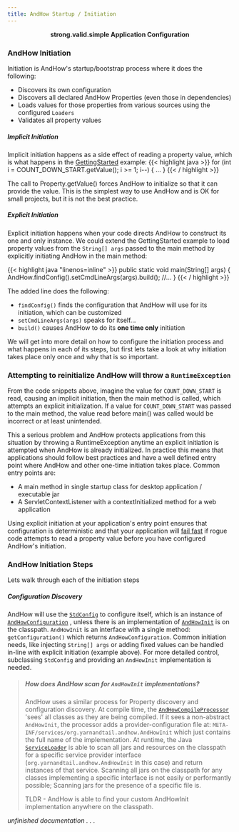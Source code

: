 ```yaml
---
title: AndHow Startup / Initiation
---  
```


<strong><center> strong.valid.simple Application Configuration </center></strong>

### AndHow Initiation  
Initiation is AndHow's startup/bootstrap process where it does the following:
 - Discovers its own configuration
 - Discovers all declared AndHow Properties (even those in dependencies)
 - Loads values for those properties from various sources using the configured `Loaders`
 - Validates all property values
 
##### Implicit Initiation  

Implicit initiation happens as a side effect of reading a property value, which is what happens in the 
[GettingStarted](../../#sample-usage-example) example:
{{< highlight java >}}
  for (int i = COUNT_DOWN_START.getValue(); i >= 1; i--) { ... } 
{{< / highlight >}}

The call to Property.getValue() forces AndHow to initialize so that it can provide the value. This is the simplest 
way to use AndHow and is OK for small projects, but it is not the best practice.

##### Explicit Initiation  

Explicit initiation happens when your code directs AndHow to construct its one and only instance. We could extend the 
GettingStarted example to load property values from the `String[] args` passed to the main method by explicitly 
initiating AndHow in the main method:

{{< highlight java "linenos=inline" >}}
  public static void main(String[] args) {
      AndHow.findConfig().setCmdLineArgs(args).build();
      //...
  }
{{< / highlight >}}

The added line does the following:
 - `findConfig()` finds the configuration that AndHow will use for its initiation, which can be customized
 - `setCmdLineArgs(args)` speaks for itself...
 - `build()` causes AndHow to do its **one time only** initiation  

We will get into more detail on how to configure the initiation process and what happens in each of its steps, but 
first lets take a look at why initiation takes place only once and why that is so important.

### Attempting to reinitialize AndHow will throw a `RuntimeException`  

From the code snippets above, imagine the value for `COUNT_DOWN_START` is read, causing an implicit initiation, then 
the main method is called, which attempts an explicit initialization. If a value for `COUNT_DOWN_START` was passed to 
the main method, the value read before main() was called would be incorrect or at least unintended.

This a serious problem and AndHow protects applications from this situation by throwing a RuntimeException anytime an 
explicit initiation is attempted when AndHow is already initialized. In practice this means that applications should 
follow best practices and have a well defined entry point where AndHow and other one-time initiation takes place. 
Common entry points are:

 - A main method in single startup class for desktop application / executable jar  
 - A ServletContextListener with a contextInitialized method for a web application  

Using explicit initiation at your application's entry point ensures that configuration is deterministic and that your 
application will [fail fast](https://martinfowler.com/ieeeSoftware/failFast.pdf) if rogue code attempts to read a 
property value before you have configured AndHow's initiation.

### AndHow Initiation Steps  

Lets walk through each of the initiation steps

##### Configuration Discovery  

AndHow will use the 
[`StdConfig`](https://github.com/eeverman/andhow/blob/master/andhow-core/src/main/java/org/yarnandtail/andhow/StdConfig.java) 
to configure itself, which is an instance of 
[`AndHowConfiguration`](https://github.com/eeverman/andhow/blob/master/andhow-core/src/main/java/org/yarnandtail/andhow/AndHowConfiguration.java)
, unless there is an implementation of 
[`AndHowInit`](https://github.com/eeverman/andhow/blob/master/andhow-core/src/main/java/org/yarnandtail/andhow/AndHowInit.java) 
is on the classpath. `AndHowInit` is an interface with a single method: `getConfiguration()` which returns 
`AndHowConfiguration`. Common initiation needs, like injecting `String[] args` or adding fixed values can be handled 
in-line with explicit initiation (example above). For more detailed control, subclassing `StdConfig` and providing an 
`AndHowInit` implementation is needed.

 > ##### How does AndHow scan for `AndHowInit` implementations?  
 > 
 > AndHow uses a similar process for Property discovery and configuration discovery. At compile time, the 
 > [`AndHowCompileProcessor`](https://github.com/eeverman/andhow/blob/master/andhow-annotation-processor/src/main/java/org/yarnandtail/andhow/compile/AndHowCompileProcessor.java) 
 > 'sees' all classes as they are being compiled. If it sees a non-abstract `AndHowInit`, the processor adds a 
 > provider-configuration file at: `META-INF/services/org.yarnandtail.andhow.AndHowInit` which just contains the full 
 > name of the implementation. At runtime, the Java 
 > [`ServiceLoader`](https://docs.oracle.com/javase/9/docs/api/java/util/ServiceLoader.html) is able to scan all jars 
 > and resources on the classpath for a specific service provider interface (`org.yarnandtail.andhow.AndHowInit` in 
 > this case) and return instances of that service. Scanning all jars on the classpath for any classes implementing a 
 > specific interface is not easily or performantly possible; Scanning jars for the presence of a specific file is.
 > 
 > TLDR - AndHow is able to find your custom AndHowInit implementation anywhere on the classpath.

_unfinished documentation . . ._